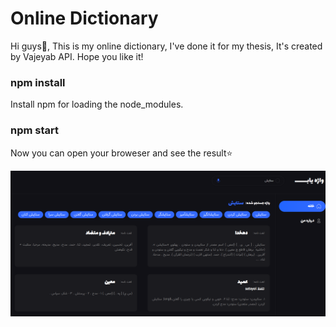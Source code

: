 # Online Dictionary
Hi guys👋,
This is my online dictionary, I've done it for my thesis,
It's created by Vajeyab API.
Hope you like it!

### npm install
Install npm for loading the node_modules.

### npm start
Now you can open your broweser and see the result⭐

![Preview](/src/img/Preview.png?raw=true)

